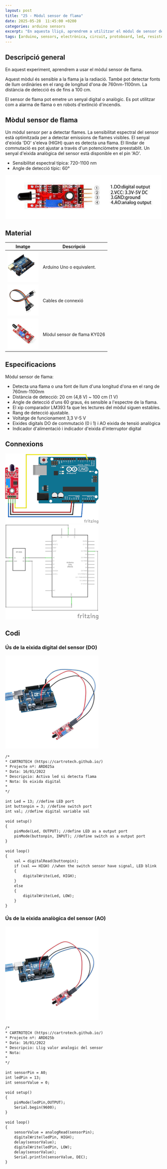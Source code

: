 ```yaml
---
layout: post
title: "25 - Mòdul sensor de flama"
date: 2025-05-28  11:45:00 +0200
categories: arduino sensors
excerpt: "En aquesta lliçó, aprendrem a utilitzar el mòdul de sensor de flama."
tags: [arduino, sensors, electrònica, circuit, protoboard, led, resistència, potenciòmetre]
---
```


[img1]: /assets/imatges/ard/ard_25_01.png "Pins del mòdul KY-026"
[img2]: /assets/imatges/ard/ard_25_02.png "Muntatge KY-026"
[img3]: /assets/imatges/ard/ard_25_03.png "Esquema elèctric KY-026"
[img4]: /assets/imatges/ard/ard_25_04.png "Ús eixida digital"
[img5]: /assets/imatges/ard/ard_25_05.png "Ús eixida analògica"
[img6]: /assets/imatges/mat/mat_unor3.png "Arduino Uno o equivalent"
[img7]: /assets/imatges/mat/mat_cables.png "Cables de connexió"
[img8]: /assets/imatges/mat/mat_KY-026.png "Mòdul sensor de flama KY-026"

## Descripció general

En aquest experiment, aprendrem a usar el mòdul sensor de flama.

Aquest mòdul és sensible a la flama ja la radiació. També pot detectar
fonts de llum ordinàries en el rang de longitud d'ona de 760nm-1100nm.
La distància de detecció és de fins a 100 cm.

El sensor de flama pot emetre un senyal digital o analògic. Es pot
utilitzar com a alarma de flama o en robots d'extinció d'incendis.

## Mòdul sensor de flama

Un mòdul sensor per a detectar flames. La sensibilitat espectral del
sensor està optimitzada per a detectar emissions de flames visibles. El
senyal d'eixida 'DO' s'eleva (HIGH) quan es detecta una flama. El
llindar de commutació es pot ajustar a través d'un potenciòmetre
preestablit. Un senyal d'eixida analògica del sensor està disponible en
el pin 'AO'.

- Sensibilitat espectral típica: 720-1100 nm
- Angle de detecció típic: 60°

![Pins del mòdul KY-026][img1]

## Material

| Imatge | Descripció                  |
| ------ | -------------------------- |
| ![Arduino UNO][img6]  | Arduino Uno o equivalent.   |
| ![Cables][img7] | Cables de connexió          |
| ![KY-026][img8] | Mòdul sensor de flama KY026 |

## Especificacions

Mòdul sensor de flama:

- Detecta una flama o una font de llum d'una longitud d'ona en el
  rang de 760nm-1100nm
- Distància de detecció: 20 cm (4,8 V) \~ 100 cm (1 V)
- Angle de detecció d'uns 60 graus, és sensible a l'espectre de la
  flama.
- El xip comparador LM393 fa que les lectures del mòdul siguen
  estables.
- Rang de detecció ajustable.
- Voltatge de funcionament 3,3 V-5 V
- Eixides digitals DO de commutació (0 i 1) i AO eixida de tensió
  analògica
- Indicador d'alimentació i indicador d'eixida d'interruptor
  digital

## Connexions

![Muntatge KY-026][img2]
![Esquema elèctric KY-026][img3]

## Codi

### Ús de la eixida digital del sensor (DO)

![Ús eixida digital][img4]

```Arduino
/*
* CARTROTECH (https://cartrotech.github.io/)
* Projecte nº: ARD025a
* Data: 16/01/2022
* Descripcio: Activa led si detecta flama
* Nota: Ús eixida digital
*
*/

int Led = 13; //define LED port
int buttonpin = 3; //define switch port
int val; //define digital variable val

void setup()
{
    pinMode(Led, OUTPUT); //define LED as a output port
    pinMode(buttonpin, INPUT); //define switch as a output port
}

void loop()
{
    val = digitalRead(buttonpin);
    if (val == HIGH) //when the switch sensor have signal, LED blink
    {
        digitalWrite(Led, HIGH);
    }
    else
    {
        digitalWrite(Led, LOW);
    }
}
```

### Ús de la eixida analògica del sensor (AO)

![Ús eixida analògica][img5]

```Arduino
/*
* CARTROTECH (https://cartrotech.github.io/)
* Projecte nº: ARD025b
* Data: 16/01/2022
* Descripcio: Llig valor analogic del sensor
* Nota:
*
*/

int sensorPin = A0;
int ledPin = 13;
int sensorValue = 0;

void setup()
{
    pinMode(ledPin,OUTPUT);
    Serial.begin(9600);
}

void loop()
{
    sensorValue = analogRead(sensorPin);
    digitalWrite(ledPin, HIGH);
    delay(sensorValue);
    digitalWrite(ledPin, LOW);
    delay(sensorValue);
    Serial.println(sensorValue, DEC);
}
```
